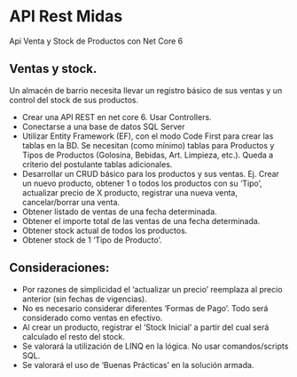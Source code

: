 # API Rest Midas
Api Venta y Stock de Productos con Net Core 6

## Ventas y stock.
Un almacén de barrio necesita llevar un registro básico de sus ventas y un control del
stock de sus productos.
* Crear una API REST en net core 6. Usar Controllers.
* Conectarse a una base de datos SQL Server
* Utilizar Entity Framework (EF), con el modo Code First para crear las tablas en
la BD. Se necesitan (como mínimo) tablas para Productos y Tipos de
Productos (Golosina, Bebidas, Art. Limpieza, etc.). Queda a criterio del
postulante tablas adicionales.
* Desarrollar un CRUD básico para los productos y sus ventas. Ej. Crear un
nuevo producto, obtener 1 o todos los productos con su ‘Tipo’, actualizar precio
de X producto, registrar una nueva venta, cancelar/borrar una venta.
* Obtener listado de ventas de una fecha determinada.
* Obtener el importe total de las ventas de una fecha determinada.
* Obtener stock actual de todos los productos.
* Obtener stock de 1 ‘Tipo de Producto’.
## Consideraciones:
* Por razones de simplicidad el ‘actualizar un precio’ reemplaza al precio anterior
(sin fechas de vigencias).
* No es necesario considerar diferentes ‘Formas de Pago’. Todo será
considerado como ventas en efectivo.
* Al crear un producto, registrar el ‘Stock Inicial’ a partir del cual será calculado el
resto del stock.
* Se valorará la utilización de LINQ en la lógica. No usar comandos/scripts SQL.
* Se valorará el uso de ‘Buenas Prácticas’ en la solución armada.
